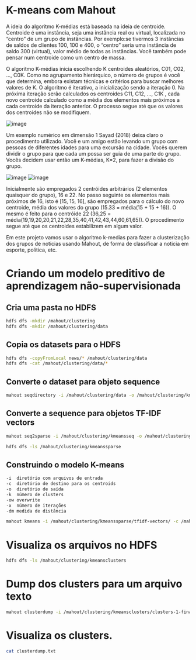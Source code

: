 # K-means com Mahout

A ideia do algoritmo K-médias está baseada na ideia de centroide. Centroide é uma instância, seja uma instância real ou virtual,
localizada no “centro” de um grupo de instâncias. Por exemplo:se tivermos 3 instâncias de saldos de clientes 100, 100 e 400, 
o “centro” seria uma instância de saldo 300 (virtual), valor médio de todas as instâncias. Você também pode pensar num centroide como um centro de massa.

O algoritmo K-médias inicia escolhendo K centroides aleatórios, C01, C02, ..., C0K. Como no agrupamento hierárquico, o número
de grupos é você que determina, embora existam técnicas e critérios para buscar melhores valores de K. O algoritmo é
iterativo, a inicialização sendo a iteração 0. Na próxima iteração serão calculados os centroides C11, C12, ..., C1K , cada novo
centroide calculado como a média dos elementos mais próximos a cada centroide da iteração anterior. O processo segue até que os
valores dos centroides não se modifiquem.

![image](https://user-images.githubusercontent.com/87387315/141522953-b91faf4d-7bc2-45ec-bed0-5225c51e11f7.png)

Um exemplo numérico em dimensão 1 Sayad (2018) deixa claro o procedimento utilizado. Você e um amigo estão levando um
grupo com pessoas de diferentes idades para uma excursão na cidade. Vocês querem dividir o grupo para que cada um possa
ser guia de uma parte do grupo. Vocês decidem usar então um K-médias, K=2, para fazer a divisão do grupo.

![image](https://user-images.githubusercontent.com/87387315/141522368-95813fef-62a3-4314-ba74-9d03e5f59f53.png)
![image](https://user-images.githubusercontent.com/87387315/141522409-d3bef091-0651-46a0-a805-26573e9dfec8.png)

Inicialmente são empregados 2 centróides arbitrários (2 elementos quaisquer do grupo), 16 e 22. No passo seguinte os elementos
mais próximos de 16, isto é [15, 15, 16], são empregados para o cálculo do novo centroide, média dos valores do grupo (15.33 = 
média(15 + 15 + 16)). O mesmo é feito para o centróide 22 (36,25 = média(19,19,20,20,21,22,28,35,40,41,42,43,44,60,61,65)). O
procedimento segue até que os centroides estabilizem em algum valor.

Em este projeto vamos usar o algoritmo k-medias para fazer a clusterização dos grupos de noticias usando Mahout, de forma de classificar a noticia em esporte, politica, etc.
# Criando um modelo preditivo de aprendizagem não-supervisionada
## Cria uma pasta no HDFS
```sh
hdfs dfs -mkdir /mahout/clustering
hdfs dfs -mkdir /mahout/clustering/data
```
## Copia os datasets para o HDFS
```sh
hdfs dfs -copyFromLocal news/* /mahout/clustering/data
hdfs dfs -cat /mahout/clustering/data/*
```
## Converte o dataset para objeto sequence
```sh
mahout seqdirectory -i /mahout/clustering/data -o /mahout/clustering/kmeansseq
```

## Converte a sequence para objetos TF-IDF vectors
```sh
mahout seq2sparse -i /mahout/clustering/kmeansseq -o /mahout/clustering/kmeanssparse

hdfs dfs -ls /mahout/clustering/kmeanssparse
```

## Construindo o modelo K-means
```sh
-i	diretório com arquivos de entrada
-c	diretório de destino para os centroids
-o	diretório de saída
-k	número de clusters
-ow	overwrite 
-x	número de iterações
-dm	medida de distância
```
```sh
mahout kmeans -i /mahout/clustering/kmeanssparse/tfidf-vectors/ -c /mahout/clustering/kmeanscentroids -cl -o /mahout/clustering/kmeansclusters -k 3 -ow -x 10 -dm org.apache.mahout.common.distance.CosineDistanceMeasure
```

# Visualiza os arquivos no HDFS
```sh
hdfs dfs -ls /mahout/clustering/kmeansclusters
```
# Dump dos clusters para um arquivo texto
```sh
mahout clusterdump -i /mahout/clustering/kmeansclusters/clusters-1-final -o clusterdump.txt -p /mahout/clustering/kmeansclusters/clusteredPoints/ -d /mahout/clustering/kmeanssparse/dictionary.file-0 -dt sequencefile -n 20 -b 100
```
# Visualiza os clusters.
```sh
cat clusterdump.txt
```
